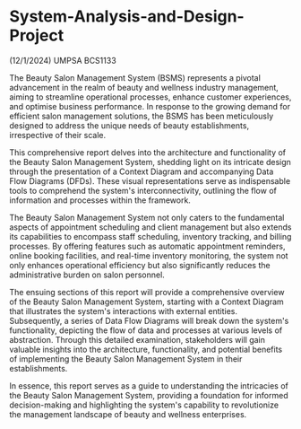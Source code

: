 # System-Analysis-and-Design-Project
(12/1/2024) UMPSA BCS1133


  The Beauty Salon Management System (BSMS) represents a pivotal advancement in the realm of beauty and wellness industry management, aiming to streamline operational processes, enhance customer experiences, and optimise business performance. In response to the growing demand for efficient salon management solutions, the BSMS has been meticulously designed to address the unique needs of beauty establishments, irrespective of their scale.
  
  This comprehensive report delves into the architecture and functionality of the Beauty Salon Management System, shedding light on its intricate design through the presentation of a Context Diagram and accompanying Data Flow Diagrams (DFDs). These visual representations serve as indispensable tools to comprehend the system's interconnectivity, outlining the flow of information and processes within the framework.
  
  The Beauty Salon Management System not only caters to the fundamental aspects of appointment scheduling and client management but also extends its capabilities to encompass staff scheduling, inventory tracking, and billing processes. By offering features such as automatic appointment reminders, online booking facilities, and real-time inventory monitoring, the system not only enhances operational efficiency but also significantly reduces the administrative burden on salon personnel.
  
  The ensuing sections of this report will provide a comprehensive overview of the Beauty Salon Management System, starting with a Context Diagram that illustrates the system's interactions with external entities. Subsequently, a series of Data Flow Diagrams will break down the system's functionality, depicting the flow of data and processes at various levels of abstraction. Through this detailed examination, stakeholders will gain valuable insights into the architecture, functionality, and potential benefits of implementing the Beauty Salon Management System in their establishments.
  
  In essence, this report serves as a guide to understanding the intricacies of the Beauty Salon Management System, providing a foundation for informed decision-making and highlighting the system's capability to revolutionize the management landscape of beauty and wellness enterprises.

